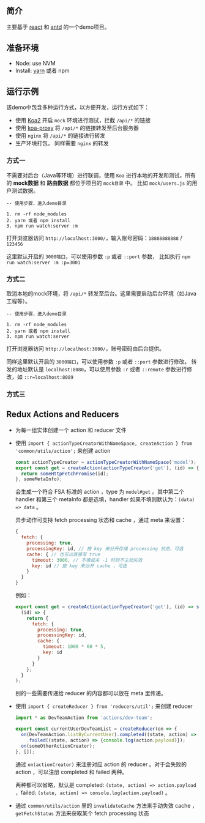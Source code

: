 ## 简介
主要基于 [react](https://github.com/facebook/react) 和 [antd](https://github.com/ant-design/ant-design) 的一个demo项目。

## 准备环境
- Node: use NVM
- Install: [yarn](https://github.com/yarnpkg) 或者 npm

## 运行示例
该demo中包含多种运行方式，以方便开发，运行方式如下：

- 使用 [Koa2](https://github.com/koajs/koa) 开启 `mock` 环境进行测试，拦截 `/api/*` 的链接
- 使用 [koa-proxy](https://github.com/popomore/koa-proxy) 将 `/api/*` 的链接转发至后台服务器
- 使用 `nginx` 将 `/api/*` 的链接进行转发
- 生产环境打包， 同样需要 `nginx` 的转发

### 方式一
不需要对后台（Java等环境）进行联调，使用 `Koa` 进行本地的开发和测试，所有的 **mock数据** 和 **路由数据** 都位于项目的 `mock目录` 中。 比如 `mock/users.js` 的用户测试数据。

```
-- 使用步骤，进入demo目录

1. rm -rf node_modules
2. yarn 或者 npm install
3. npm run watch:server :m
```

打开浏览器访问 `http://localhost:3000/`，输入账号密码：`18888888888` / `123456`

这里默认开启的 `3000端口`，可以使用参数 `:p` 或者 `::port` 参数， 比如执行 `npm run watch:server :m :p=3001`

### 方式二
取消本地的mock环境，将 `/api/*` 转发至后台。这里需要启动后台环境（如Java工程等）。

```
-- 使用步骤，进入demo目录

1. rm -rf node_modules
2. yarn 或者 npm install
3. npm run watch:server
```

打开浏览器访问 `http://localhost:3000/`，账号密码由后台提供。

同样这里默认开启的 `3000端口`，可以使用参数 `:p` 或者 `::port` 参数进行修改。
转发的地址默认是 `localhost:8080`，可以使用参数 `:r` 或者 `::remote` 参数进行修改，如 `::r=localhost:8089`

### 方式三



## Redux Actions and Reducers

- 为每一组实体创建一个 action 和 reducer 文件

- 使用 `import { actionTypeCreatorWithNameSpace, createAction } from 'common/utils/action';` 来创建 action

  ```js
  const actionTypeCreator = actionTypeCreatorWithNameSpace('model');
  export const get = createAction(actionTypeCreator('get'), (id) => {
    return someHttpFetchPromise(id);
  }, someMetaInfo);
  ```

  会生成一个符合 FSA 标准的 action ，type 为 `model#get` 。其中第二个 handler 和第三个 metaInfo 都是选填，handler 如果不填则默认为：`(data) => data` 。

  异步动作可支持 fetch processing 状态和 cache ，通过 meta 来设置：

  ```js
  {
    fetch: {
      processing: true,
      processingKey: id, // 按 key 来分开存储 processing 状态，可选
      cache: { // 也可以直接写 true
        timeout: 3000, // 不填或未 -1 时则不主动失效
        key: id // 按 key 来分开 cache ，可选
      }
    }
  }
  ```

  例如：

  ```js
  export const get = createAction(actionTypeCreator('get'), (id) => someHttpFetchPromise(id),
    (id) => {
      return {
        fetch: {
          processing: true,
          processingKey: id,
          cache: {
            timeout: 1000 * 60 * 5,
            key: id
          }
        }
      };
    }
  );
  ```

  别的一些需要传递给 reducer 的内容都可以放在 meta 里传递。

- 使用 `import { createReducer } from 'reducers/util';` 来创建 reducer

  ```js
  import * as DevTeamAction from 'actions/dev-team';

  export const currentUserDevTeamList = createReducer(on => {
    on(DevTeamAction.listByCurrentUser).completed((state, action) => {return newState;})
      .failed((state, action) => {console.log(action.payload)});
    on(someOtherActionCreator);
  }, []);
  ```

  通过 `on(actionCreator)` 来注册对应 action 的 reducer 。对于会失败的 action ，可以注册 completed 和 failed 两种。

  两种都可以省略，默认是 completed: `(state, action) => action.payload` ，failed: `(state, action) => console.log(action.payload)` 。

- 通过 `common/utils/action` 里的 `invalidateCache` 方法来手动失效 cache ，`getFetchStatus` 方法来获取某个 fetch processing 状态


